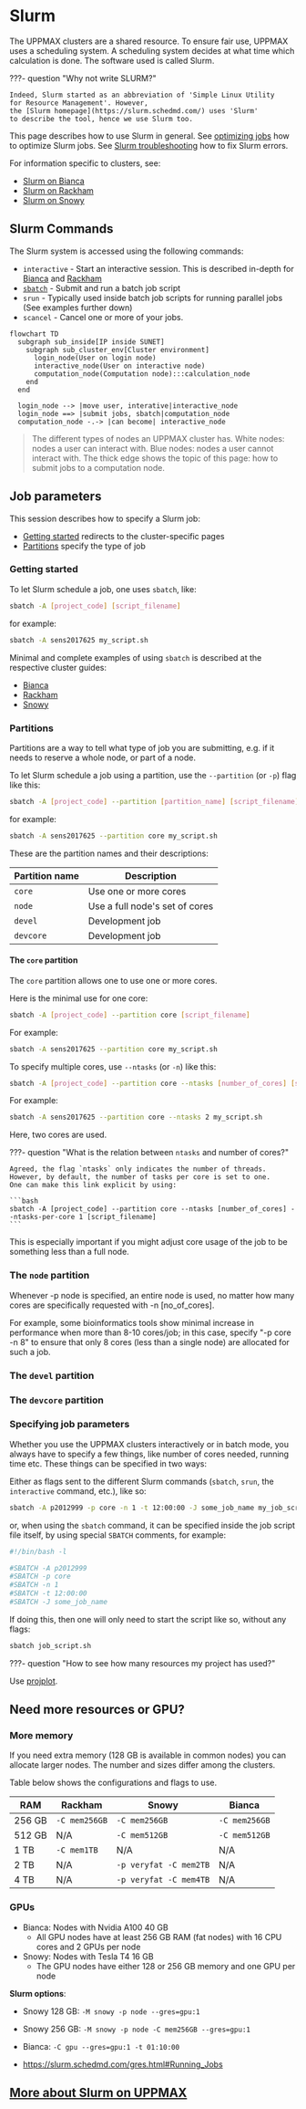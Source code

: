 # Slurm

The UPPMAX clusters are a shared resource.
To ensure fair use, UPPMAX uses a scheduling system.
A scheduling system decides at what time which calculation is done.
The software used is called Slurm.

???- question "Why not write SLURM?"

    Indeed, Slurm started as an abbreviation of 'Simple Linux Utility
    for Resource Management'. However,
    the [Slurm homepage](https://slurm.schedmd.com/) uses 'Slurm'
    to describe the tool, hence we use Slurm too.

This page describes how to use Slurm in general.
See [optimizing jobs](optimizing_jobs.md)
how to optimize Slurm jobs.
See [Slurm troubleshooting](slurm_troubleshooting.md)
how to fix Slurm errors.

For information specific to clusters, see:

- [Slurm on Bianca](slurm_on_bianca.md)
- [Slurm on Rackham](slurm_on_rackham.md)
- [Slurm on Snowy](slurm_on_snowy.md)

## Slurm Commands

The Slurm system is accessed using the following commands:

- `interactive` - Start an interactive session. This is described
  in-depth for [Bianca](start_interactive_node_on_bianca.md)
  and [Rackham](start_interactive_node_on_rackham.md)
- [`sbatch`](../software/sbatch.md) - Submit and run a batch job script
- `srun` - Typically used inside batch job scripts for running parallel jobs
  (See examples further down)
- `scancel` - Cancel one or more of your jobs.

```mermaid
flowchart TD
  subgraph sub_inside[IP inside SUNET]
    subgraph sub_cluster_env[Cluster environment]
      login_node(User on login node)
      interactive_node(User on interactive node)
      computation_node(Computation node):::calculation_node
    end
  end

  login_node --> |move user, interative|interactive_node
  login_node ==> |submit jobs, sbatch|computation_node
  computation_node -.-> |can become| interactive_node
```

> The different types of nodes an UPPMAX cluster has.
> White nodes: nodes a user can interact with.
> Blue nodes: nodes a user cannot interact with.
> The thick edge shows the topic of this page:
> how to submit jobs to a computation node.

## Job parameters

This session describes how to specify a Slurm job:

- [Getting started](#getting-started) redirects to the cluster-specific pages
- [Partitions](#partitions) specify the type of job

### Getting started

To let Slurm schedule a job, one uses `sbatch`, like:

```bash
sbatch -A [project_code] [script_filename]
```

for example:

``` bash
sbatch -A sens2017625 my_script.sh
```

Minimal and complete examples of using `sbatch` is described at the respective cluster guides:

- [Bianca](../cluster_guides/slurm_on_bianca/#sbatch-and-interactive-on-bianca)
- [Rackham](../cluster_guides/slurm_on_rackham/#sbatch-and-interactive-on-rackham)
- [Snowy](../cluster_guides/slurm_on_snowy/#sbatch-and-interactive-on-snowy)

### Partitions

Partitions are a way to tell what type of job you are submitting,
e.g. if it needs to reserve a whole node, or part of a node.

To let Slurm schedule a job using a partition,
use the `--partition` (or `-p`) flag like this:

```bash
sbatch -A [project_code] --partition [partition_name] [script_filename]
```

for example:

```bash
sbatch -A sens2017625 --partition core my_script.sh
```

These are the partition names and their descriptions:

Partition name|Description
--------------|----------------------------------
`core`        |Use one or more cores
`node`        |Use a full node's set of cores
`devel`       |Development job
`devcore`     |Development job

#### The `core` partition

The `core` partition allows one to use one or more cores.

Here is the minimal use for one core:

```bash
sbatch -A [project_code] --partition core [script_filename]
```

For example:

```bash
sbatch -A sens2017625 --partition core my_script.sh
```

To specify multiple cores, use `--ntasks` (or `-n`) like this:


```bash
sbatch -A [project_code] --partition core --ntasks [number_of_cores] [script_filename]
```

For example:

```bash
sbatch -A sens2017625 --partition core --ntasks 2 my_script.sh
```

Here, two cores are used.

???- question "What is the relation between `ntasks` and number of cores?"

    Agreed, the flag `ntasks` only indicates the number of threads.
    However, by default, the number of tasks per core is set to one.
    One can make this link explicit by using:

    ```bash
    sbatch -A [project_code] --partition core --ntasks [number_of_cores] --ntasks-per-core 1 [script_filename]
    ```


This is especially important if you might adjust core usage
of the job to be something less than a full node.

### The `node` partition

Whenever -p node is specified, an entire node is used,
no matter how many cores are specifically requested with -n [no_of_cores].

For example, some bioinformatics tools show minimal increase in performance
when more than 8-10 cores/job; in this case, specify "-p core -n 8"
to ensure that only 8 cores (less than a single node) are allocated for such a job.

### The `devel` partition

### The `devcore` partition


### Specifying job parameters

Whether you use the UPPMAX clusters interactively or in batch mode, you always
have to specify a few things, like number of cores needed, running time etc.
These things can be specified in two ways:

Either as flags sent to the different Slurm commands (`sbatch`, `srun`, the
`interactive` command, etc.), like so:

``` bash
sbatch -A p2012999 -p core -n 1 -t 12:00:00 -J some_job_name my_job_script_file.sh
```

or, when using the `sbatch` command, it can be specified inside the job script
file itself, by using special `SBATCH` comments, for example:

``` bash title="job_script.sh"
#!/bin/bash -l

#SBATCH -A p2012999
#SBATCH -p core
#SBATCH -n 1
#SBATCH -t 12:00:00
#SBATCH -J some_job_name

```

If doing this, then one will only need to start the script like so, without any
flags:

``` bash
sbatch job_script.sh
```

???- question "How to see how many resources my project has used?"

  Use [projplot](../software/projplot.md).

## Need more resources or GPU?

### More memory

If you need extra memory (128 GB is available in common nodes) you can allocate larger nodes. The number and sizes differ among the clusters.

Table below shows the configurations and flags to use.

RAM|Rackham|Snowy|Bianca
-|-|-|-
256 GB| `-C mem256GB`| `-C mem256GB`| `-C mem256GB`
512 GB| N/A| `-C mem512GB`| `-C mem512GB`
1 TB| `-C mem1TB`| N/A| N/A
2 TB| N/A| `-p veryfat -C mem2TB`| N/A
4 TB| N/A | `-p veryfat -C mem4TB`| N/A

### GPUs

- Bianca: Nodes with Nvidia A100 40 GB
    - All GPU nodes have at least 256 GB RAM (fat nodes) with 16 CPU cores and 2 GPUs per node
- Snowy: Nodes with Tesla T4 16 GB
    - The GPU nodes have either 128 or 256 GB memory and one GPU per node

**Slurm options**:

- Snowy 128 GB: ``-M snowy -p node --gres=gpu:1``
- Snowy 256 GB: ``-M snowy -p node -C mem256GB --gres=gpu:1``
- Bianca: ``-C gpu --gres=gpu:1 -t 01:10:00``

- <https://slurm.schedmd.com/gres.html#Running_Jobs>

## [More about Slurm on UPPMAX](slurm_details.md)
